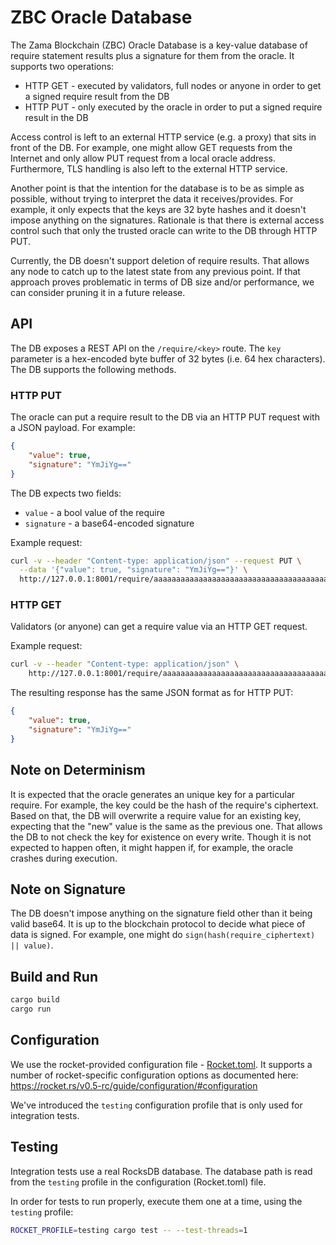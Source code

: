 # ZBC Oracle Database

The Zama Blockchain (ZBC) Oracle Database is a key-value database of require statement results plus a signature for them from the oracle. It supports two operations:
* HTTP GET - executed by validators, full nodes or anyone in order to get a signed require result from the DB
* HTTP PUT - only executed by the oracle in order to put a signed require result in the DB

Access control is left to an external HTTP service (e.g. a proxy) that sits in front of the DB. For example, one might allow GET requests from the Internet and only allow PUT request from a local oracle address. Furthermore, TLS handling is also left to the external HTTP service.

Another point is that the intention for the database is to be as simple as possible, without trying to interpret the data it receives/provides. For example, it only expects that the keys are 32 byte hashes and it doesn't impose anything on the signatures. Rationale is that there is external access control such that only the trusted oracle can write to the DB through HTTP PUT.

Currently, the DB doesn't support deletion of require results. That allows any node to catch up to the latest state from any previous point. If that approach proves problematic in terms of DB size and/or performance, we can consider pruning it in a future release.

## API
The DB exposes a REST API on the `/require/<key>` route. The `key` parameter is a hex-encoded byte buffer of 32 bytes (i.e. 64 hex characters).
The DB supports the following methods.

### HTTP PUT
The oracle can put a require result to the DB via an HTTP PUT request with a JSON payload. For example:
```json
{
    "value": true,
    "signature": "YmJiYg=="
}
```
The DB expects two fields:
* `value` - a bool value of the require
* `signature` - a base64-encoded signature

Example request:
```bash
curl -v --header "Content-type: application/json" --request PUT \
  --data '{"value": true, "signature": "YmJiYg=="}' \
  http://127.0.0.1:8001/require/aaaaaaaaaaaaaaaaaaaaaaaaaaaaaaaaaaaaaaaaaaaaaaaaaaaaaaaaaaaaaaaa
```

### HTTP GET
Validators (or anyone) can get a require value via an HTTP GET request.

Example request:
```bash
curl -v --header "Content-type: application/json" \
    http://127.0.0.1:8001/require/aaaaaaaaaaaaaaaaaaaaaaaaaaaaaaaaaaaaaaaaaaaaaaaaaaaaaaaaaaaaaaaa
```

The resulting response has the same JSON format as for HTTP PUT:
```json
{
    "value": true,
    "signature": "YmJiYg=="
}
```

## Note on Determinism
It is expected that the oracle generates an unique key for a particular require. For example, the key could be the hash of the require's ciphertext. Based on that, the DB will overwrite a require value for an existing key, expecting that the "new" value is the same as the previous one. That allows the DB to not check the key for existence on every write. Though it is not expected to happen often, it might happen if, for example, the oracle crashes during execution.

## Note on Signature
The DB doesn't impose anything on the signature field other than it being valid base64. It is up to the blockchain protocol to decide what piece of data is signed. For example, one might do `sign(hash(require_ciphertext) || value)`.

## Build and Run
```bash
cargo build
cargo run
```

## Configuration
We use the rocket-provided configuration file - [Rocket.toml](Rocket.toml). It supports a number of rocket-specific configuration options as documented here: https://rocket.rs/v0.5-rc/guide/configuration/#configuration

We've introduced the `testing` configuration profile that is only used for integration tests.

## Testing
Integration tests use a real RocksDB database. The database path is read from the `testing` profile in the configuration (Rocket.toml) file.

In order for tests to run properly, execute them one at a time, using the `testing` profile:
```bash
ROCKET_PROFILE=testing cargo test -- --test-threads=1
```
